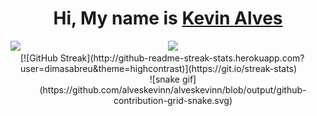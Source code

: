 
<div align='center'>
  <h1>
     Hi, My name is <a href="https://www.linkedin.com/in/alveskevinn/">Kevin Alves</a>
  </h1>
</div>
<div align="center">
  <div align='center'>
  <img height="194px" src="https://github-readme-stats.vercel.app/api?username=alveskevinn&show_icons=true&theme=vision-friendly-dark&include_all_commits=true&count_private=true"/>
  <img align="left" height="415px" src="https://github-readme-stats.vercel.app/api/top-langs/?username=alveskevinn&langs_count=8&theme=vision-friendly-dark&hide_border=true">
</div>
  <div align = "left">  
  [![GitHub Streak](http://github-readme-streak-stats.herokuapp.com?user=dimasabreu&theme=highcontrast)](https://git.io/streak-stats)
</div>
    ![snake gif](https://github.com/alveskevinn/alveskevinn/blob/output/github-contribution-grid-snake.svg)
</div>
